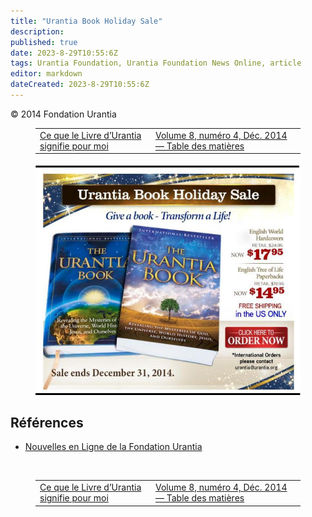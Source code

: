 ```yaml
---
title: "Urantia Book Holiday Sale"
description: 
published: true
date: 2023-8-29T10:55:6Z
tags: Urantia Foundation, Urantia Foundation News Online, article
editor: markdown
dateCreated: 2023-8-29T10:55:6Z
---
```


<p class="v-card v-sheet theme--light grey lighten-3 px-2">© 2014 Fondation Urantia</p>
<figure class="table chapter-navigator">
  <table>
    <tbody>
      <tr>
        <td>
        <a href="/fr/article/Rick_Lyon/What_The_Urantia_Book_Means_to_Me">
          <span class="mdi mdi-arrow-left-drop-circle"></span><span class="pl-2">Ce que le Livre d’Urantia signifie pour moi</span>
        </a>
        </td>
        <td>
        <a href="/fr/index/articles_uf_news_online#volume-8-numéro-4-dec-2014">
          <span class="mdi mdi-book-open-variant"></span><span class="pl-2">Volume 8, numéro 4, Déc. 2014 — Table des matières</span>
        </a>
        </td>
        <td>
        </td>
      </tr>
    </tbody>
  </table>
</figure>



<figure id="Figure_2" class="image urantiapedia">
<img src="/image/article/UF_News_Online/2014_12/049.jpg">
</figure>

## Références

- [Nouvelles en Ligne de la Fondation Urantia](https://www.urantia.org/fr/la-fondation-urantia/le-bulletin-officiel-de-la-fondation-urantia)

<br>
<figure class="table chapter-navigator">
  <table>
    <tbody>
      <tr>
        <td>
        <a href="/fr/article/Rick_Lyon/What_The_Urantia_Book_Means_to_Me">
          <span class="mdi mdi-arrow-left-drop-circle"></span><span class="pl-2">Ce que le Livre d’Urantia signifie pour moi</span>
        </a>
        </td>
        <td>
        <a href="/fr/index/articles_uf_news_online#volume-8-numéro-4-dec-2014">
          <span class="mdi mdi-book-open-variant"></span><span class="pl-2">Volume 8, numéro 4, Déc. 2014 — Table des matières</span>
        </a>
        </td>
        <td>
        </td>
      </tr>
    </tbody>
  </table>
</figure>
